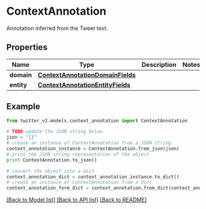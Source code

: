 # ContextAnnotation

Annotation inferred from the Tweet text.

## Properties
Name | Type | Description | Notes
------------ | ------------- | ------------- | -------------
**domain** | [**ContextAnnotationDomainFields**](ContextAnnotationDomainFields.md) |  | 
**entity** | [**ContextAnnotationEntityFields**](ContextAnnotationEntityFields.md) |  | 

## Example

```python
from twitter_v2.models.context_annotation import ContextAnnotation

# TODO update the JSON string below
json = "{}"
# create an instance of ContextAnnotation from a JSON string
context_annotation_instance = ContextAnnotation.from_json(json)
# print the JSON string representation of the object
print ContextAnnotation.to_json()

# convert the object into a dict
context_annotation_dict = context_annotation_instance.to_dict()
# create an instance of ContextAnnotation from a dict
context_annotation_form_dict = context_annotation.from_dict(context_annotation_dict)
```
[[Back to Model list]](../README.md#documentation-for-models) [[Back to API list]](../README.md#documentation-for-api-endpoints) [[Back to README]](../README.md)


